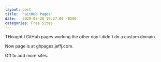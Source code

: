 ```yaml
---
layout: post
title:  "GitHub Pages"
date:   2020-08-20 19:27:00 -0500
categories: Free Sites
---
```


THought I GitHub pages working the other day I didn't do a custom domain.

Now page is at ghpages.jeffj.com.  

Off to add more sites.

